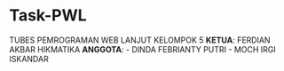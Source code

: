 # Task-PWL
TUBES PEMROGRAMAN WEB LANJUT
KELOMPOK 5
**KETUA**: FERDIAN AKBAR HIKMATIKA
**ANGGOTA**: - DINDA FEBRIANTY PUTRI
             - MOCH IRGI ISKANDAR
